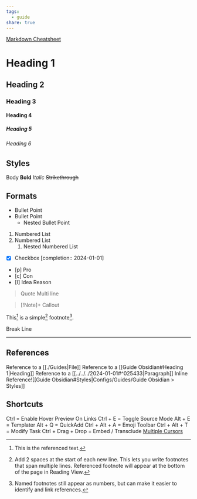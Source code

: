```yaml
---
tags:
  - guide
share: true
---
```

[Markdown Cheatsheet](https://rentry.org/how)
# Heading 1
## Heading 2
### Heading 3
#### Heading 4
##### Heading 5
###### Heading 6

## Styles

Body
**Bold**
_Italic_
~~Strikethrough~~

## Formats

- Bullet Point
- Bullet Point
	- Nested Bullet Point
1. Numbered List
2. Numbered List
	1. Nested Numbered List
- [x] Checkbox  [completion:: 2024-01-01]
- [p] Pro
- [c] Con
- [I] Idea
	Reason
>Quote
>Multi line

> [!Note]+ Callout

This[^1] is a simple[^2] footnote[^note].

[^1]: This is the referenced text.
[^2]: Add 2 spaces at the start of each new line.
  This lets you write footnotes that span multiple lines.
  Referenced footnote will appear at the bottom of the page in Reading View.
[^note]: Named footnotes still appear as numbers, but can make it easier to identify and link references.

Break Line
___

## References

Reference to a [[./Guides|File]]
Reference to a [[Guide Obsidian#Heading 1|Heading]]
Reference to a [[../../../2024-01-01#^025433|Paragraph]]
Inline Reference![[Guide Obsidian#Styles|Configs/Guides/Guide Obsidian > Styles]]
## Shortcuts

Ctrl = Enable Hover Preview On Links
Ctrl + E = Toggle Source Mode
Alt + E = Templater
Alt + Q = QuickAdd
Ctrl + Alt + A = Emoji Toolbar
Ctrl + Alt + T = Modify Task
Ctrl + Drag + Drop = Embed /  Transclude
[Multiple Cursors](https://help.obsidian.md/Editing+and+formatting/Multiple+cursors)
